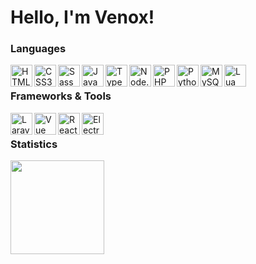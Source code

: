 # Hello, I'm Venox!

### Languages 
<img align="left" alt="HTML5" width="35px" src="https://cdn.jsdelivr.net/gh/devicons/devicon/icons/html5/html5-original.svg" />
<img align="left" alt="CSS3" width="35px" src="https://cdn.jsdelivr.net/gh/devicons/devicon/icons/css3/css3-original.svg" />
<img align="left" alt="Sass" width="35px" src="https://cdn.jsdelivr.net/gh/devicons/devicon/icons/sass/sass-original.svg" />
<img align="left" alt="JavaScript" width="35px" src="https://cdn.jsdelivr.net/gh/devicons/devicon/icons/javascript/javascript-original.svg" />
<img align="left" alt="TypeScript" width="35px" src="https://cdn.jsdelivr.net/gh/devicons/devicon/icons/typescript/typescript-original.svg" />
<img align="left" alt="Node.js" width="35px" src="https://cdn.jsdelivr.net/gh/devicons/devicon/icons/nodejs/nodejs-plain.svg" />
<img align="left" alt="PHP" width="35px" src="https://cdn.jsdelivr.net/gh/devicons/devicon/icons/php/php-plain.svg" />
<img align="left" alt="Python" width="35px" src="https://cdn.jsdelivr.net/gh/devicons/devicon/icons/python/python-original.svg" />
<img align="left" alt="MySQL" width="35px" src="https://cdn.jsdelivr.net/gh/devicons/devicon/icons/mysql/mysql-original-wordmark.svg" />
<img align="left" alt="Lua" width="35px" src="https://cdn.jsdelivr.net/gh/devicons/devicon/icons/lua/lua-plain-wordmark.svg" />

<br />

### Frameworks & Tools
<img align="left" alt="Laravel" width="35px" src="https://cdn.jsdelivr.net/gh/devicons/devicon/icons/laravel/laravel-plain-wordmark.svg" />
<img align="left" alt="Vue" width="35px" src="https://cdn.jsdelivr.net/gh/devicons/devicon/icons/vuejs/vuejs-original.svg" />
<img align="left" alt="React" width="35px" src="https://cdn.jsdelivr.net/gh/devicons/devicon/icons/react/react-original.svg" />
<img align="left" alt="Electron" width="35px" src="https://cdn.jsdelivr.net/gh/devicons/devicon/icons/electron/electron-original.svg" />

<br />


### Statistics
<a href="https://github.com/venoxdevpl">
  <img height="150em" src="https://github-readme-stats-eight-theta.vercel.app/api?username=venoxdevpl&show_icons=true&theme=vue-dark&include_all_commits=true&count_private=true" />
